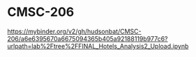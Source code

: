 # CMSC-206


https://mybinder.org/v2/gh/hudsonbat/CMSC-206/a6e6395670a6675094365b405a92188119b977c6?urlpath=lab%2Ftree%2FFINAL_Hotels_Analysis2_Upload.ipynb
